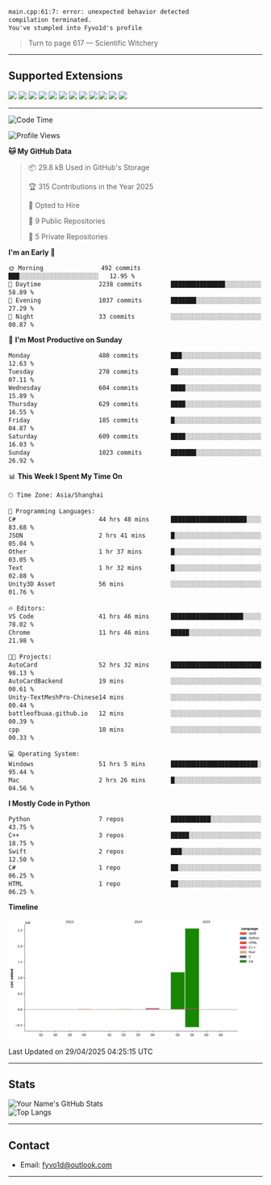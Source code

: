 ```
main.cpp:61:7: error: unexpected behavior detected
compilation terminated.
You've stumpled into Fyvo1d's profile
```

> Turn to page 617 — Scientific Witchery

---

## Supported Extensions

<p align="left">
  <img src="https://cdn.jsdelivr.net/gh/devicons/devicon/icons/cplusplus/cplusplus-original.svg" height="40" />
  <img src="https://cdn.jsdelivr.net/gh/devicons/devicon/icons/csharp/csharp-original.svg" height="40" />
  <img src="https://cdn.jsdelivr.net/gh/devicons/devicon/icons/python/python-original.svg" height="40" />
  <img src="https://cdn.jsdelivr.net/gh/devicons/devicon/icons/swift/swift-original.svg" height="40" />
  <img src="https://cdn.jsdelivr.net/gh/devicons/devicon/icons/git/git-original.svg" height="40" />
  <img src="https://cdn.jsdelivr.net/gh/devicons/devicon/icons/vscode/vscode-original.svg" height="40" />
  <img src="https://www.vulkan.org/user/themes/vulkan/images/logo/vulkan-logo.svg" height="40" />
  <img src="https://cdn.jsdelivr.net/gh/devicons/devicon/icons/opengl/opengl-original.svg" height="40" />
  <img src="https://cdn.jsdelivr.net/gh/devicons/devicon/icons/pytorch/pytorch-original.svg" height="40" />
  <img src="https://cdn.jsdelivr.net/gh/devicons/devicon/icons/unity/unity-original.svg" height="40" />
  <img src="https://cdn.jsdelivr.net/gh/devicons/devicon/icons/unrealengine/unrealengine-original.svg" height="40" />
  <img src="https://cdn.jsdelivr.net/gh/devicons/devicon/icons/cmake/cmake-original.svg" height="40" />
</p>


---

<!--START_SECTION:waka-->
![Code Time](http://img.shields.io/badge/Code%20Time-98%20hrs%2016%20mins-blue)

![Profile Views](http://img.shields.io/badge/Profile%20Views-86-blue)

**🐱 My GitHub Data** 

> 📦 29.8 kB Used in GitHub's Storage 
 > 
> 🏆 315 Contributions in the Year 2025
 > 
> 💼 Opted to Hire
 > 
> 📜 9 Public Repositories 
 > 
> 🔑 5 Private Repositories 
 > 
**I'm an Early 🐤** 

```text
🌞 Morning                492 commits         ███░░░░░░░░░░░░░░░░░░░░░░   12.95 % 
🌆 Daytime                2238 commits        ███████████████░░░░░░░░░░   58.89 % 
🌃 Evening                1037 commits        ███████░░░░░░░░░░░░░░░░░░   27.29 % 
🌙 Night                  33 commits          ░░░░░░░░░░░░░░░░░░░░░░░░░   00.87 % 
```
📅 **I'm Most Productive on Sunday** 

```text
Monday                   480 commits         ███░░░░░░░░░░░░░░░░░░░░░░   12.63 % 
Tuesday                  270 commits         ██░░░░░░░░░░░░░░░░░░░░░░░   07.11 % 
Wednesday                604 commits         ████░░░░░░░░░░░░░░░░░░░░░   15.89 % 
Thursday                 629 commits         ████░░░░░░░░░░░░░░░░░░░░░   16.55 % 
Friday                   185 commits         █░░░░░░░░░░░░░░░░░░░░░░░░   04.87 % 
Saturday                 609 commits         ████░░░░░░░░░░░░░░░░░░░░░   16.03 % 
Sunday                   1023 commits        ███████░░░░░░░░░░░░░░░░░░   26.92 % 
```


📊 **This Week I Spent My Time On** 

```text
🕑︎ Time Zone: Asia/Shanghai

💬 Programming Languages: 
C#                       44 hrs 48 mins      █████████████████████░░░░   83.68 % 
JSON                     2 hrs 41 mins       █░░░░░░░░░░░░░░░░░░░░░░░░   05.04 % 
Other                    1 hr 37 mins        █░░░░░░░░░░░░░░░░░░░░░░░░   03.05 % 
Text                     1 hr 32 mins        █░░░░░░░░░░░░░░░░░░░░░░░░   02.88 % 
Unity3D Asset            56 mins             ░░░░░░░░░░░░░░░░░░░░░░░░░   01.76 % 

🔥 Editors: 
VS Code                  41 hrs 46 mins      ████████████████████░░░░░   78.02 % 
Chrome                   11 hrs 46 mins      █████░░░░░░░░░░░░░░░░░░░░   21.98 % 

🐱‍💻 Projects: 
AutoCard                 52 hrs 32 mins      █████████████████████████   98.13 % 
AutoCardBackend          19 mins             ░░░░░░░░░░░░░░░░░░░░░░░░░   00.61 % 
Unity-TextMeshPro-Chinese14 mins             ░░░░░░░░░░░░░░░░░░░░░░░░░   00.44 % 
battleofbuaa.github.io   12 mins             ░░░░░░░░░░░░░░░░░░░░░░░░░   00.39 % 
cpp                      10 mins             ░░░░░░░░░░░░░░░░░░░░░░░░░   00.33 % 

💻 Operating System: 
Windows                  51 hrs 5 mins       ████████████████████████░   95.44 % 
Mac                      2 hrs 26 mins       █░░░░░░░░░░░░░░░░░░░░░░░░   04.56 % 
```

**I Mostly Code in Python** 

```text
Python                   7 repos             ███████████░░░░░░░░░░░░░░   43.75 % 
C++                      3 repos             █████░░░░░░░░░░░░░░░░░░░░   18.75 % 
Swift                    2 repos             ███░░░░░░░░░░░░░░░░░░░░░░   12.50 % 
C#                       1 repo              ██░░░░░░░░░░░░░░░░░░░░░░░   06.25 % 
HTML                     1 repo              ██░░░░░░░░░░░░░░░░░░░░░░░   06.25 % 
```



**Timeline**

![Lines of Code chart](https://raw.githubusercontent.com/FyVoid/FyVoid/main/assets/bar_graph.png)


 Last Updated on 29/04/2025 04:25:15 UTC
<!--END_SECTION:waka-->

---

## Stats

![Your Name's GitHub Stats](https://github-readme-stats.vercel.app/api?username=fyvoid&show_icons=true&theme=tokyonight)  
![Top Langs](https://github-readme-stats.vercel.app/api/top-langs/?username=fyvoid&layout=compact&theme=tokyonight)

---

## Contact

- Email: [fyvo1d@outlook.com](fyvo1d@outlook.com)  

---
